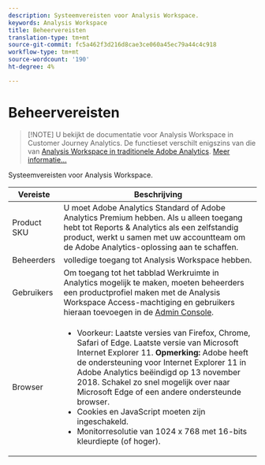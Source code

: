 ```yaml
---
description: Systeemvereisten voor Analysis Workspace.
keywords: Analysis Workspace
title: Beheervereisten
translation-type: tm+mt
source-git-commit: fc5a462f3d216d8cae3ce060a45ec79a44c4c918
workflow-type: tm+mt
source-wordcount: '190'
ht-degree: 4%

---
```



# Beheervereisten

>[!NOTE] U bekijkt de documentatie voor Analysis Workspace in Customer Journey Analytics. De functieset verschilt enigszins van die van [Analysis Workspace in traditionele Adobe Analytics](https://docs.adobe.com/content/help/en/analytics/analyze/analysis-workspace/home.html). [Meer informatie...](/help/getting-started/cja-aa.md)

Systeemvereisten voor Analysis Workspace.

| Vereiste | Beschrijving |
|--- |--- |
| Product SKU | U moet Adobe Analytics Standard of Adobe Analytics Premium hebben. Als u alleen toegang hebt tot Reports &amp; Analytics als een zelfstandig product, werkt u samen met uw accountteam om de Adobe Analytics-oplossing aan te schaffen. |
| Beheerders | volledige toegang tot Analysis Workspace hebben. |
| Gebruikers | Om toegang tot het tabblad Werkruimte in Analytics mogelijk te maken, moeten beheerders een productprofiel maken met de Analysis Workspace Access-machtiging en gebruikers hieraan toevoegen in de [Admin Console](https://docs.adobe.com/content/help/en/analytics/admin/admin-console/permissions/product-profile.html). |
| Browser | <ul><li>Voorkeur: Laatste versies van Firefox, Chrome, Safari of Edge. Laatste versie van Microsoft Internet Explorer 11. **Opmerking:**  Adobe heeft de ondersteuning voor Internet Explorer 11 in Adobe Analytics beëindigd op 13 november 2018. Schakel zo snel mogelijk over naar Microsoft Edge of een andere ondersteunde browser.</li><li>Cookies en JavaScript moeten zijn ingeschakeld.</li><li>Monitorresolutie van 1024 x 768 met 16-bits kleurdiepte (of hoger).</li></ul> |
